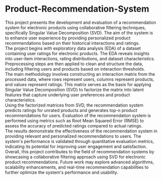 # Product-Recommendation-System
This project presents the development and evaluation of a recommendation system for electronic 
products using collaborative filtering techniques, specifically Singular Value Decomposition 
(SVD). The aim of the system is to enhance user experience by providing personalized product 
recommendations based on their historical interactions and ratings.   
The project begins with exploratory data analysis (EDA) of a dataset containing user ratings for 
electronic products. The EDA reveals insights into user-item interactions, rating distributions, 
and dataset characteristics. Preprocessing steps are then applied to clean and structure the data, 
including filtering users and products based on interaction thresholds.   
The main methodology involves constructing an interaction matrix from the processed data, 
where rows represent users, columns represent products, and values represent ratings. This 
matrix serves as the basis for applying Singular Value Decomposition (SVD) to factorize the 
matrix into latent features that capture underlying user preferences and product characteristics.   
Using the factorized matrices from SVD, the recommendation system predicts ratings for 
unrated products and generates top-n product recommendations for users. Evaluation of the 
recommendation system is performed using metrics such as Root Mean Squared Error (RMSE) 
to assess the accuracy of predicted ratings compared to actual ratings.   
The results demonstrate the effectiveness of the recommendation system in providing relevant 
and personalized recommendations to users. The system's performance is validated through 
quantitative evaluation metrics, indicating its potential for improving user engagement and 
satisfaction.   
Overall, this project contributes to the field of recommendation systems by showcasing a 
collaborative filtering approach using SVD for electronic product recommendations. Future 
work may explore advanced algorithms, scalability enhancements, and real-time 
recommendation capabilities to further optimize the system's performance and usability.   
